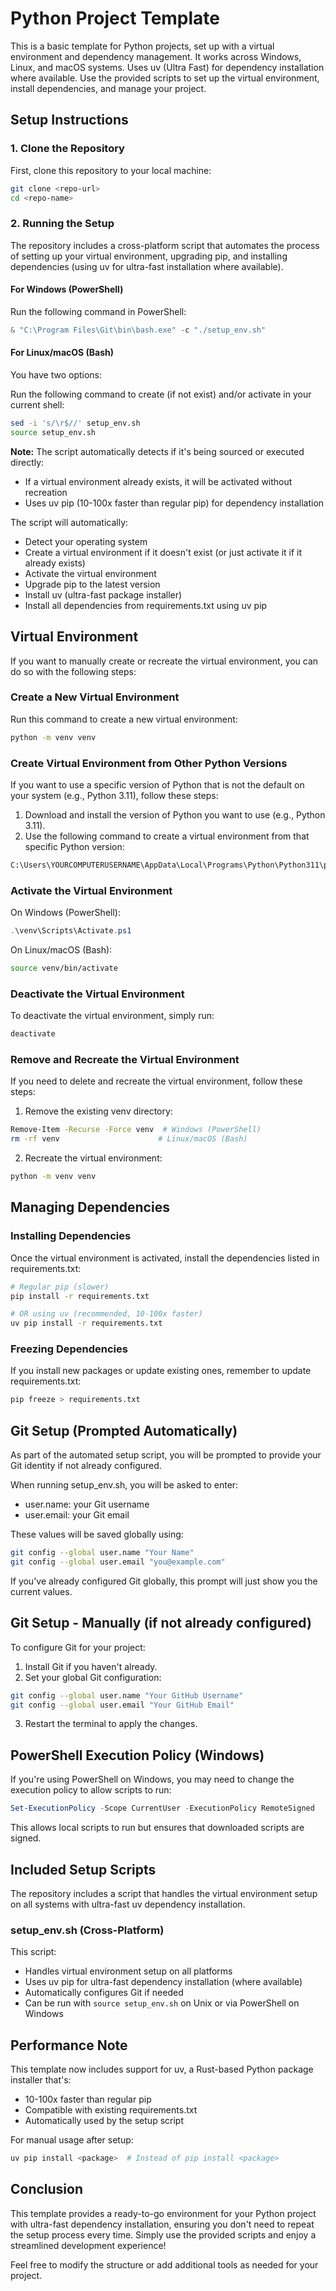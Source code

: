 # Python Project Template

This is a basic template for Python projects, set up with a virtual environment and dependency management. It works across Windows, Linux, and macOS systems. Uses uv (Ultra Fast) for dependency installation where available. Use the provided scripts to set up the virtual environment, install dependencies, and manage your project.

## Setup Instructions

### 1. Clone the Repository

First, clone this repository to your local machine:

```bash
git clone <repo-url>
cd <repo-name>
```

### 2. Running the Setup

The repository includes a cross-platform script that automates the process of setting up your virtual environment, upgrading pip, and installing dependencies (using uv for ultra-fast installation where available).

#### For Windows (PowerShell)

Run the following command in PowerShell:

```powershell
& "C:\Program Files\Git\bin\bash.exe" -c "./setup_env.sh"
```

#### For Linux/macOS (Bash)

You have two options:

Run the following command to create (if not exist) and/or activate in your current shell:

```bash
sed -i 's/\r$//' setup_env.sh
source setup_env.sh
```

**Note:** The script automatically detects if it's being sourced or executed directly:
- If a virtual environment already exists, it will be activated without recreation
- Uses uv pip (10-100x faster than regular pip) for dependency installation

The script will automatically:
- Detect your operating system
- Create a virtual environment if it doesn't exist (or just activate it if it already exists)
- Activate the virtual environment
- Upgrade pip to the latest version
- Install uv (ultra-fast package installer)
- Install all dependencies from requirements.txt using uv pip

## Virtual Environment

If you want to manually create or recreate the virtual environment, you can do so with the following steps:

### Create a New Virtual Environment

Run this command to create a new virtual environment:

```bash
python -m venv venv
```

### Create Virtual Environment from Other Python Versions

If you want to use a specific version of Python that is not the default on your system (e.g., Python 3.11), follow these steps:

1. Download and install the version of Python you want to use (e.g., Python 3.11).
2. Use the following command to create a virtual environment from that specific Python version:

```bash
C:\Users\YOURCOMPUTERUSERNAME\AppData\Local\Programs\Python\Python311\python.exe -m venv venv
```

### Activate the Virtual Environment

On Windows (PowerShell):

```powershell
.\venv\Scripts\Activate.ps1
```

On Linux/macOS (Bash):

```bash
source venv/bin/activate
```

### Deactivate the Virtual Environment

To deactivate the virtual environment, simply run:

```bash
deactivate
```

### Remove and Recreate the Virtual Environment

If you need to delete and recreate the virtual environment, follow these steps:

1. Remove the existing venv directory:

```bash
Remove-Item -Recurse -Force venv  # Windows (PowerShell)
rm -rf venv                      # Linux/macOS (Bash)
```

2. Recreate the virtual environment:

```bash
python -m venv venv
```

## Managing Dependencies

### Installing Dependencies

Once the virtual environment is activated, install the dependencies listed in requirements.txt:

```bash
# Regular pip (slower)
pip install -r requirements.txt

# OR using uv (recommended, 10-100x faster)
uv pip install -r requirements.txt
```

### Freezing Dependencies

If you install new packages or update existing ones, remember to update requirements.txt:

```bash
pip freeze > requirements.txt
```

## Git Setup (Prompted Automatically)

As part of the automated setup script, you will be prompted to provide your Git identity if not already configured.

When running setup_env.sh, you will be asked to enter:
- user.name: your Git username
- user.email: your Git email

These values will be saved globally using:

```bash
git config --global user.name "Your Name"
git config --global user.email "you@example.com"
```

If you've already configured Git globally, this prompt will just show you the current values.

## Git Setup - Manually (if not already configured)

To configure Git for your project:

1. Install Git if you haven't already.
2. Set your global Git configuration:

```bash
git config --global user.name "Your GitHub Username"
git config --global user.email "Your GitHub Email"
```

3. Restart the terminal to apply the changes.

## PowerShell Execution Policy (Windows)

If you're using PowerShell on Windows, you may need to change the execution policy to allow scripts to run:

```powershell
Set-ExecutionPolicy -Scope CurrentUser -ExecutionPolicy RemoteSigned
```

This allows local scripts to run but ensures that downloaded scripts are signed.

## Included Setup Scripts

The repository includes a script that handles the virtual environment setup on all systems with ultra-fast uv dependency installation.

### setup_env.sh (Cross-Platform)

This script:
- Handles virtual environment setup on all platforms
- Uses uv pip for ultra-fast dependency installation (where available)
- Automatically configures Git if needed
- Can be run with `source setup_env.sh` on Unix or via PowerShell on Windows

## Performance Note

This template now includes support for uv, a Rust-based Python package installer that's:
- 10-100x faster than regular pip
- Compatible with existing requirements.txt
- Automatically used by the setup script

For manual usage after setup:

```bash
uv pip install <package>  # Instead of pip install <package>
```

## Conclusion

This template provides a ready-to-go environment for your Python project with ultra-fast dependency installation, ensuring you don't need to repeat the setup process every time. Simply use the provided scripts and enjoy a streamlined development experience!

Feel free to modify the structure or add additional tools as needed for your project.
